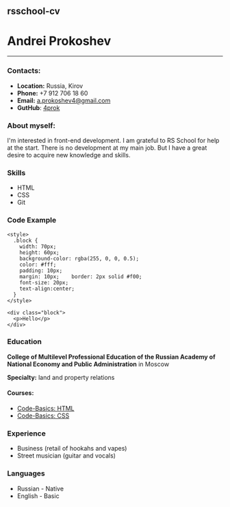 ## rsschool-cv

# Andrei Prokoshev

---

### Contacts:

- **Location:** Russia, Kirov
- **Phone:** +7 912 706 18 60
- **Email:** <a.prokoshev4@gmail.com>
- **GutHub**: [4prok](https://github.com/4prok "open in guthub")

### About myself:

I'm interested in front-end development. I am grateful to RS School for help at the start. There is no development at my main job. But I have a great desire to acquire new knowledge and skills.

### Skills

- HTML
- CSS
- Git

### Code Example

```
<style>
  .block {
    width: 70px;
    height: 60px;
    background-color: rgba(255, 0, 0, 0.5);
    color: #fff;
    padding: 10px;
    margin: 10px;    border: 2px solid #f00;
    font-size: 20px;
    text-align:center;
  }
</style>

<div class="block">
  <p>Hello</p>
</div>
```

### Education

**College of Multilevel Professional Education of the Russian Academy of National Economy and Public Administration** in Moscow

**Specialty:** land and property relations

#### Courses:

- [Code-Basics: HTML](https://code-basics.com/languages/html)
- [Code-Basics: CSS](https://code-basics.com/languages/css)

### Experience

- Business (retail of hookahs and vapes)
- Street musician (guitar and vocals)

### Languages

- Russian - Native
- English - Basic